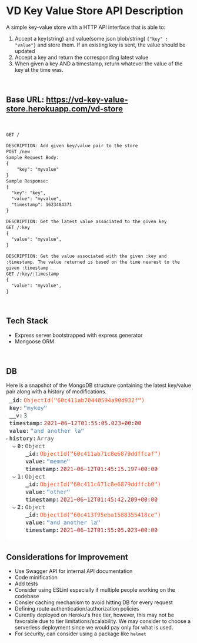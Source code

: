# VD Key Value Store API Description
A simple key-value store with a HTTP API interface that is able to:
1. Accept a key(string) and value(some json blob/string) ```{"key" : "value"}``` and store them. If
an existing key is sent, the value should be updated
2. Accept a key and return the corresponding latest value
3. When given a key AND a timestamp, return whatever the value of the key at the time was.


<br>

## Base URL: https://vd-key-value-store.herokuapp.com/vd-store

<br>


```
GET /
```

```
DESCRIPTION: Add given key/value pair to the store
POST /new  
Sample Request Body:
{
    "key": "myvalue"
}
Sample Response:
{
  "key": "key",
  "value": "myvalue",
  "timestamp": 1623484371
}
```

```
DESCRIPTION: Get the latest value associated to the given key
GET /:key
{
  "value": "myvalue",
}
```

```
DESCRIPTION: Get the value associated with the given :key and :timestamp. The value returned is based on the time nearest to the given :timestamp
GET /:key/:timestamp
{
  "value": "myvalue",
}
```

<br>

## Tech Stack
- Express server bootstrapped with express generator
- Mongoose ORM


<br>

## DB 
Here is a snapshot of the MongoDB structure containing the latest key/value pair along with a history of modifications.
![image info](db_structure.png)


## Considerations for Improvement
* Use Swagger API for internal API documentation
* Code minification
* Add tests
* Consider using ESLint especially if multiple people working on the codebase
* Consier caching mechanism to avoid hitting DB for every request
* Defining route authentication/authorization policies
* Curently deployed on Heroku's free tier, however, this may not be favorable due to tier limitations/scalability. We may consider to choose a serverless deployment since we would pay only for what is used.
* For security, can consider using a package like `helmet`